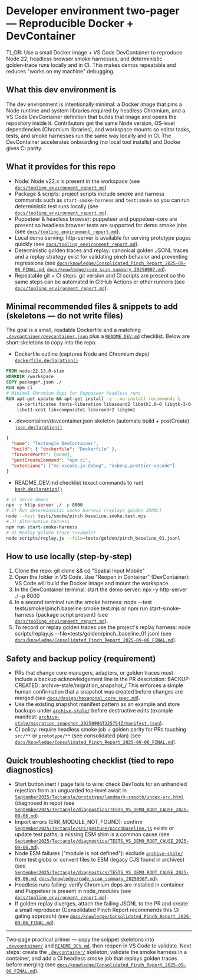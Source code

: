 # Developer environment two‑pager — Reproducible Docker + DevContainer
TL;DR: Use a small Docker image + VS Code DevContainer to reproduce Node 22, headless browser smoke harnesses, and deterministic golden‑trace runs locally and in CI. This makes demos repeatable and reduces "works on my machine" debugging.

## What this dev environment is
The dev environment is intentionally minimal: a Docker image that pins a Node runtime and system libraries required by headless Chromium, and a VS Code DevContainer definition that builds that image and opens the repository inside it. Contributors get the same Node version, OS‑level dependencies (Chromium libraries), and workspace mounts so editor tasks, tests, and smoke harnesses run the same way locally and in CI. The DevContainer accelerates onboarding (no local tool installs) and Docker gives CI parity.

## What it provides for this repo
- Node: Node v22.x is present in the workspace (see [`docs/tooling_environment_report.md`](docs/tooling_environment_report.md:1)).
- Package & scripts: project scripts include smoke and harness commands such as `start-smoke-harness` and `test:smoke` so you can run deterministic test runs locally (see [`docs/tooling_environment_report.md`](docs/tooling_environment_report.md:1)).
- Puppeteer & headless browser: puppeteer and puppeteer-core are present so headless browser tests are supported for demo smoke jobs (see [`docs/tooling_environment_report.md`](docs/tooling_environment_report.md:1)).
- Local demo serving: http-server is available for serving prototype pages quickly (see [`docs/tooling_environment_report.md`](docs/tooling_environment_report.md:1)).
- Deterministic golden traces and replay: canonical golden JSONL traces and a replay strategy exist for validating pinch behavior and preventing regressions (see [`docs/knowledge/Consolidated_Pinch_Report_2025-09-06_FINAL.md`](docs/knowledge/Consolidated_Pinch_Report_2025-09-06_FINAL.md:1); [`docs/knowledge/code_scan_summary_20250907.md`](docs/knowledge/code_scan_summary_20250907.md:1)).
- Repeatable git + CI steps: git version and CI scripts are present so the same steps can be automated in GitHub Actions or other runners (see [`docs/tooling_environment_report.md`](docs/tooling_environment_report.md:1)).

## Minimal recommended files & snippets to add (skeletons — do not write files)
The goal is a small, readable Dockerfile and a matching [`.devcontainer/devcontainer.json`](.devcontainer/devcontainer.json:1) plus a [`README_DEV.md`](README_DEV.md:1) checklist. Below are short skeletons to copy into the repo.

- Dockerfile outline (captures Node and Chromium deps)
[`dockerfile.declaration()`](.devcontainer/Dockerfile:1)
```dockerfile
FROM node:22.13.0-slim
WORKDIR /workspace
COPY package*.json ./
RUN npm ci
# Minimal Chromium deps for Puppeteer headless runs
RUN apt-get update && apt-get install -y --no-install-recommends \
    ca-certificates fonts-liberation libasound2 libatk1.0-0 libgtk-3-0 \
    libx11-xcb1 libxcomposite1 libxrandr2 libgbm1
```

- .devcontainer/devcontainer.json skeleton (automate build + postCreate)
[`json.declaration()`](.devcontainer/devcontainer.json:1)
```json
{
  "name": "Tectangle DevContainer",
  "build": { "dockerfile": "Dockerfile" },
  "forwardPorts": [8000],
  "postCreateCommand": "npm ci",
  "extensions": ["ms-vscode.js-debug", "esbenp.prettier-vscode"]
}
```

- README_DEV.md checklist (exact commands to run)
[`bash.declaration()`](README_DEV.md:1)
```bash
# 1) Serve demos
npx -y http-server ./ -p 8000
# 2) Run deterministic smoke harness (replays golden JSONL)
node --test tests/smoke/pinch.baseline.smoke.test.mjs
# 3) Alternative harness
npm run start-smoke-harness
# 4) Replay golden trace (example)
node scripts/replay.js --file=tests/golden/pinch_baseline_01.jsonl
```

## How to use locally (step‑by‑step)
1. Clone the repo:
   git clone <repo-url> && cd "Spatial Input Mobile"
2. Open the folder in VS Code. Use "Reopen in Container" (DevContainer): VS Code will build the Docker image and mount the workspace.
3. In the DevContainer terminal: start the demo server:
   npx -y http-server ./ -p 8000
4. In a second terminal run the smoke harness:
   node --test tests/smoke/pinch.baseline.smoke.test.mjs
   or
   npm run start-smoke-harness (package script present) (see [`docs/tooling_environment_report.md`](docs/tooling_environment_report.md:1)).
5. To record or replay golden traces use the project's replay harness:
   node scripts/replay.js --file=tests/golden/pinch_baseline_01.jsonl (see [`docs/knowledge/Consolidated_Pinch_Report_2025-09-06_FINAL.md`](docs/knowledge/Consolidated_Pinch_Report_2025-09-06_FINAL.md:1)).

## Safety and backup policy (requirement)
- PRs that change core managers, adapters, or golden traces must include a backup acknowledgement line in the PR description:
  BACKUP-CREATED: archive-stale/migration_snapshot_<timestamp>/
  This enforces a simple human confirmation that a snapshot was created before changes are merged (see [`docs/design/hexagonal_core_spec.md`](docs/design/hexagonal_core_spec.md:1)).
- Use the existing snapshot manifest pattern as an example and store backups under [`archive-stale/`](archive-stale:1) before destructive edits (example manifest: [`archive-stale/migration_snapshot_20250906T225754Z/manifest.json`](archive-stale/migration_snapshot_20250906T225754Z/manifest.json:1)).
- CI policy: require headless smoke job + golden parity for PRs touching `src/**` or `prototype/**` (see consolidated plan) (see [`docs/knowledge/Consolidated_Pinch_Report_2025-09-06_FINAL.md`](docs/knowledge/Consolidated_Pinch_Report_2025-09-06_FINAL.md:1)).

## Quick troubleshooting checklist (tied to repo diagnostics)
- Start button inert / page fails to wire: check DevTools for an unhandled rejection from an unguarded top‑level await in [`September2025/Tectangle/prototype/landmark-smooth/index-src.html`](September2025/Tectangle/prototype/landmark-smooth/index-src.html:224) (diagnosed in repo) (see [`September2025/Tectangle/diagnostics/TESTS_VS_DEMO_ROOT_CAUSE_2025-09-06.md`](September2025/Tectangle/diagnostics/TESTS_VS_DEMO_ROOT_CAUSE_2025-09-06.md:1)).
- Import errors (ERR_MODULE_NOT_FOUND): confirm [`September2025/Tectangle/src/gesture/pinchBaseline.js`](September2025/Tectangle/src/gesture/pinchBaseline.js:1) exists or update test paths; a missing ESM shim is a common cause (see [`September2025/Tectangle/diagnostics/TESTS_VS_DEMO_ROOT_CAUSE_2025-09-06.md`](September2025/Tectangle/diagnostics/TESTS_VS_DEMO_ROOT_CAUSE_2025-09-06.md:1)).
- Node ESM failures ("module is not defined"): exclude [`archive-stale/`](archive-stale:1) from test globs or convert files to ESM (legacy CJS found in archives) (see [`September2025/Tectangle/diagnostics/TESTS_VS_DEMO_ROOT_CAUSE_2025-09-06.md`](September2025/Tectangle/diagnostics/TESTS_VS_DEMO_ROOT_CAUSE_2025-09-06.md:1); [`docs/knowledge/code_scan_summary_20250907.md`](docs/knowledge/code_scan_summary_20250907.md:1)).
- Headless runs failing: verify Chromium deps are installed in container and Puppeteer is present in node_modules (see [`docs/tooling_environment_report.md`](docs/tooling_environment_report.md:1)).
- If golden replay diverges, attach the failing JSONL to the PR and create a small reproducer (Consolidated Pinch Report recommends this CI gating approach) (see [`docs/knowledge/Consolidated_Pinch_Report_2025-09-06_FINAL.md`](docs/knowledge/Consolidated_Pinch_Report_2025-09-06_FINAL.md:1)).

----
Two‑page practical primer — copy the snippet skeletons into [`.devcontainer/`](.devcontainer:1) and [`README_DEV.md`](README_DEV.md:1), then reopen in VS Code to validate.
Next steps: create the [`.devcontainer/`](.devcontainer:1) skeleton, validate the smoke harness in a container, and add a CI headless smoke job that replays golden traces before merging (see [`docs/knowledge/Consolidated_Pinch_Report_2025-09-06_FINAL.md`](docs/knowledge/Consolidated_Pinch_Report_2025-09-06_FINAL.md:1)).